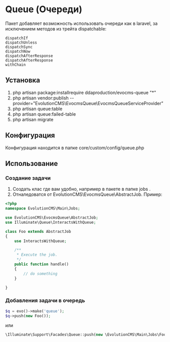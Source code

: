 # Queue (Очереди)

Пакет добавляет возможность использовать очереди как в laravel, за исключением методов из трейта dispatchable:  
```
dispatchIf  
dispatchUnless  
dispatchSync  
dispatchNow  
dispatchAfterResponse  
dispatchAfterResponse  
withChain  
```

## Установка
1. php artisan package:installrequire ddaproduction/evocms-queue "*"
2. php artisan vendor:publish --provider="EvolutionCMS\EvocmsQueue\EvocmsQueueServiceProvider"
3. php artisan queue:table
4. php artisan queue:failed-table
5. php artisan migrate

## Конфигурация 
Конфигурация находится в папке core/custom/config/queue.php

## Использование
### Создание задачи
1. Создать клас где вам удобно, например в пакете в папке jobs .
2. Отналедоватся от EvolutionCMS\EvocmsQueue\AbstractJob.
Пример:
```php
<?php
namespace EvolutionCMS\Main\Jobs;

use EvolutionCMS\EvocmsQueue\AbstractJob;
use Illuminate\Queue\InteractsWithQueue;

class Foo extends AbstractJob
{
    use InteractsWithQueue;

    /**
     * Execute the job.
     */
    public function handle()
    {
        // do something
    }

}
```
### Добавления задачи в очередь
```php 
$q = evo()->make('queue');
$q->push(new Foo());
```
или

```php
\Illuminate\Support\Facades\Queue::push(new \EvolutionCMS\Main\Jobs\Foo());
```